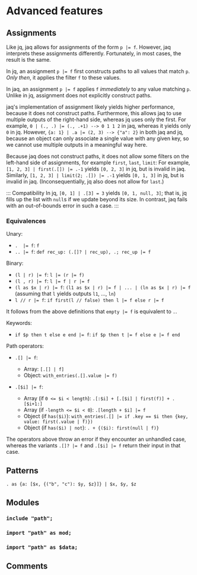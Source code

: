 # Advanced features


## Assignments

Like jq, jaq allows for assignments of the form `p |= f`.
However, jaq interprets these assignments differently.
Fortunately, in most cases, the result is the same.

In jq, an assignment `p |= f` first constructs paths to all values that match `p`.
*Only then*, it applies the filter `f` to these values.

In jaq, an assignment `p |= f` applies `f` *immediately* to any value matching `p`.
Unlike in jq, assignment does not explicitly construct paths.

jaq's implementation of assignment likely yields higher performance,
because it does not construct paths.
Furthermore, this allows jaq to use multiple outputs of the right-hand side, whereas
jq uses only the first.
For example,
`0 | (., .) |= (., .+1) --> 0 1 1 2` in jaq,
whereas it yields only `0` in jq.
However,
`{a: 1} | .a |= (2, 3) --> {"a": 2}` in both jaq and jq,
because an object can only associate a single value with any given key,
so we cannot use multiple outputs in a meaningful way here.

Because jaq does not construct paths,
it does not allow some filters on the left-hand side of assignments,
for example `first`, `last`, `limit`:
For example, `[1, 2, 3] | first(.[]) |= .-1`
yields `[0, 2, 3]` in jq, but is invalid in jaq.
Similarly, `[1, 2, 3] | limit(2; .[]) |= .-1`
yields `[0, 1, 3]` in jq, but is invalid in jaq.
(Inconsequentially, jq also does not allow for `last`.)

::: Compatibility
In jq, `[0, 1] | .[3] = 3` yields `[0, 1, null, 3]`; that is,
jq fills up the list with `null`s if we update beyond its size.
In contrast, jaq fails with an out-of-bounds error in such a case.
:::

### Equivalences

Unary:

- `.  |= f`: `f`
- `.. |= f`: `def rec_up: (.[]? | rec_up), .; rec_up |= f`

Binary:

- `(l | r) |= f`: `l |= (r |= f)`
- `(l , r) |= f`: `l |= f | r |= f`
- `(l as $x | r) |= f`: `(l1 as $x | r) |= f | ... | (ln as $x | r) |= f`
  (assuming that `l` yields outputs `l1`, ..., `ln`)
- `l // r |= f`: `if first(l // false) then l |= f else r |= f`

It follows from the above definitions that
`empty |= f` is equivalent to `.`.

Keywords:

- `if $p then t else e end |= f`: `if $p then t |= f else e |= f end`

Path operators:

- `.[] |= f`:

  - Array: `[.[] | f]`
  - Object: `with_entries(.[].value |= f)`
- `.[$i] |= f`:

  - Array (if `0 <= $i < length`): `.[:$i] + [.[$i] | first(f)] + .[$i+1:]`
  - Array (if `-length <= $i < 0`): `.[length + $i] |= f`
  - Object (if `has($i)`): `with_entries(.[] |= if .key == $i then {key, value: first(.value | f)})`
  - Object (if `has($i) | not`): `. + {($i): first(null | f)}`

The operators above throw an error if they encounter an unhandled case, whereas
the variants `.[]? |= f` and `.[$i] |= f` return their input in that case.


## Patterns

`. as {a: [$x, {("b", "c"): $y, $z}]} | $x, $y, $z`


## Modules

### `include "path";`

### `import "path" as mod;`

### `import "path" as $data;`


## Comments
